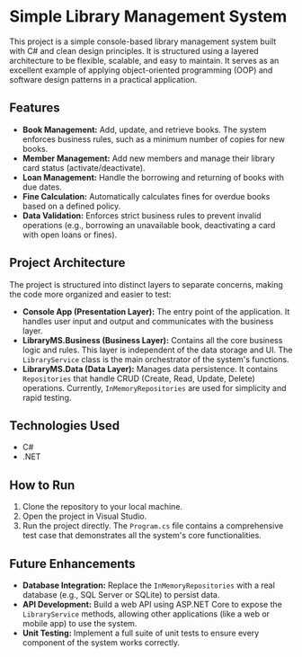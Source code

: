 # Simple Library Management System

This project is a simple console-based library management system built with C# and clean design principles. It is structured using a layered architecture to be flexible, scalable, and easy to maintain. It serves as an excellent example of applying object-oriented programming (OOP) and software design patterns in a practical application.


## Features

- **Book Management:** Add, update, and retrieve books. The system enforces business rules, such as a minimum number of copies for new books.
- **Member Management:** Add new members and manage their library card status (activate/deactivate).
- **Loan Management:** Handle the borrowing and returning of books with due dates.
- **Fine Calculation:** Automatically calculates fines for overdue books based on a defined policy.
- **Data Validation:** Enforces strict business rules to prevent invalid operations (e.g., borrowing an unavailable book, deactivating a card with open loans or fines).

## Project Architecture

The project is structured into distinct layers to separate concerns, making the code more organized and easier to test:

* **Console App (Presentation Layer):** The entry point of the application. It handles user input and output and communicates with the business layer.
* **LibraryMS.Business (Business Layer):** Contains all the core business logic and rules. This layer is independent of the data storage and UI. The `LibraryService` class is the main orchestrator of the system's functions.
* **LibraryMS.Data (Data Layer):** Manages data persistence. It contains `Repositories` that handle CRUD (Create, Read, Update, Delete) operations. Currently, `InMemoryRepositories` are used for simplicity and rapid testing.

## Technologies Used

* C#
* .NET

## How to Run

1.  Clone the repository to your local machine.
2.  Open the project in Visual Studio.
3.  Run the project directly. The `Program.cs` file contains a comprehensive test case that demonstrates all the system's core functionalities.

## Future Enhancements

* **Database Integration:** Replace the `InMemoryRepositories` with a real database (e.g., SQL Server or SQLite) to persist data.
* **API Development:** Build a web API using ASP.NET Core to expose the `LibraryService` methods, allowing other applications (like a web or mobile app) to use the system.
* **Unit Testing:** Implement a full suite of unit tests to ensure every component of the system works correctly.

